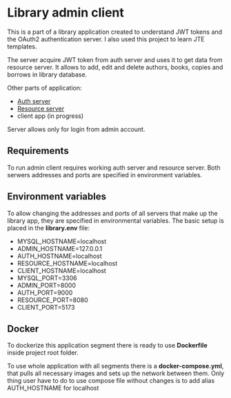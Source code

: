 # Library admin client
This is a part of a library application created to understand JWT tokens and the OAuth2 authentication server. I also used this project to learn JTE templates.

The server acquire JWT token from auth server and uses it to get data from resource server. It allows to add, edit and delete authors, books, copies and borrows in library database.

Other parts of application:
- [Auth server](https://github.com/Grochu25/authServer)
- [Resource server](https://github.com/Grochu25/library-resource)
- client app (in progress)

Server allows only for login from admin account.

## Requirements
To run admin client requires working auth server and resource server.
Both serwers addresses and ports are specified in environment variables.

## Environment variables
To allow changing the addresses and ports of all servers that make up the library app, they are specified in environmental variables. The basic setup is placed in the **library.env** file:
- MYSQL_HOSTNAME=localhost
- ADMIN_HOSTNAME=127.0.0.1
- AUTH_HOSTNAME=localhost
- RESOURCE_HOSTNAME=localhost
- CLIENT_HOSTNAME=localhost
- MYSQL_PORT=3306
- ADMIN_PORT=8000
- AUTH_PORT=9000
- RESOURCE_PORT=8080
- CLIENT_PORT=5173

## Docker
To dockerize this application segment there is ready to use **Dockerfile** inside project root folder.

To use whole application with all segments there is a **docker-compose.yml**, that pulls all necessary images and sets up the network between them. Only thing user have to do to use compose file without changes is to add alias AUTH_HOSTNAME for localhost
